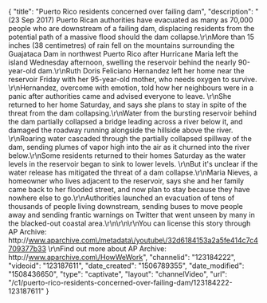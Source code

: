 {
    "title": "Puerto Rico residents concerned over failing dam",
    "description": "(23 Sep 2017) Puerto Rican authorities have evacuated as many as 70,000 people who are downstream of a failing dam, displacing residents from the potential path of a massive flood should the dam collapse.\r\nMore than 15 inches (38 centimetres) of rain fell on the mountains surrounding the Guajataca Dam in northwest Puerto Rico after Hurricane Maria left the island Wednesday afternoon, swelling the reservoir behind the nearly 90-year-old dam.\r\nRuth Doris Feliciano Hernandez left her home near the reservoir Friday with her 95-year-old mother, who needs oxygen to survive. \r\nHernandez, overcome with emotion, told how her neighbours were in a panic after authorities came and advised everyone to leave. \r\nShe returned to her home Saturday, and says she plans to stay in spite of the threat from the dam collapsing.\r\nWater from the bursting reservoir behind the dam partially collapsed a bridge leading across a river below it, and damaged the roadway running alongside the hillside above the river. \r\nRoaring water cascaded through the partially collapsed spillway of the dam, sending plumes of vapor high into the air as it churned into the river below.\r\nSome residents returned to their homes Saturday as the water levels in the reservoir began to sink to lower levels. \r\nBut it's unclear if the water release has mitigated the threat of a dam collapse.\r\nMaria Nieves, a homeowner who lives adjacent to the reservoir, says she and her family came back to her flooded street, and now plan to stay because they have nowhere else to go.\r\nAuthorities launched an evacuation of tens of thousands of people living downstream, sending buses to move people away and sending frantic warnings on Twitter that went unseen by many in the blacked-out coastal area.\r\n\r\n\r\nYou can license this story through AP Archive: http:\/\/www.aparchive.com\/metadata\/youtube\/32d6184153a2a5fe414c7c4709377b33 \r\nFind out more about AP Archive: http:\/\/www.aparchive.com\/HowWeWork",
    "channelid": "123184222",
    "videoid": "123187611",
    "date_created": "1506789355",
    "date_modified": "1508436650",
    "type": "captivate",
    "layout": "channelVideo",
    "url": "\/c1\/puerto-rico-residents-concerned-over-failing-dam\/123184222-123187611"
}